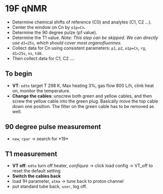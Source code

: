 # 19F qNMR
- Determine chemical shifts of reference (C0) and analytes (C1, C2 ...). 
- Center the window on Cn by `o1p=Cn`.
- Determine the 90 degree pulze (p1 value).
- Determine the T1 value. *Note: This step can be skipped. We can directly use `d1=25s`, which should cover most organofluorines.*
- Collect data for Cn using consistent parameters: `p1`, `p2`, `o1p=Cn`, `rg`, `d1=25s`, `ns`, `td0`. 
- Then collect data for C1, C2 ....

## To begin
- **VT**: `edte` target T 298 K, Max heating 3%, gas flow 800 L/h, clink heat on, monitor the temperature.
- **Change the cables**: unscrew both green and yellow cables, and then screw the yellow cable into the green plug. Basically move the top cable down one position. The filter on the green cable has to be removed as well. 

## 90 degree pulse measurement

- `new`, `rpar` -> search for \*19\*

## T1 measurement




- **VT off**: `edte` turn off heater, *confiqure* -> click load config -> VT_off to reset the default setting
- **Switch the cables back**
- load 1H parameter, `atma` -> tune back to proton channel
- put standard tube back, `user`, log off.
